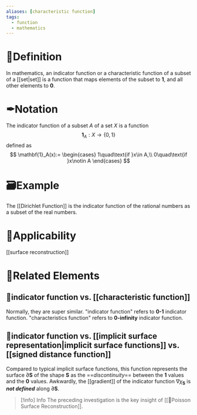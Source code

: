 ```yaml
---
aliases: [characteristic function]
tags:
  - function
  - mathematics
---
```

# 📝Definition
In mathematics, an indicator function or a characteristic function of a subset of a [[set|set]] is a function that maps elements of the subset to $\textbf{1}$, and all other elements to $\textbf{0}$.

# ✒Notation
The indicator function of a subset $A$ of a set $X$ is a function
$$
\mathbf{1}_A:X\to\{0,1\}
$$
defined as
$$
\mathbf{1}_A(x):=
\begin{cases}
1\quad\text{if }x\in A,\\
0\quad\text{if }x\notin A
\end{cases}
$$
# 🗃Example
The [[Dirichlet Function]] is the indicator function of the rational numbers as a subset of the real numbers.

# 🧀Applicability
[[surface reconstruction]]

# 🌱Related Elements
## 🥭indicator function vs. [[characteristic function]]
Normally, they are super similar.
"indicator function" refers to **0-1** indicator function.
"characteristics function" refers to **0-infinity** indicator function.

## 🍎indicator function vs. [[implicit surface representation|implicit surface functions]] vs. [[signed distance function]]
Compared to typical implicit surface functions, this function represents the surface $\partial \mathbf{S}$ of the shape $\mathbf{S}$ as the ==_discontinuity_== between the $\mathbf{1}$ values and the $\mathbf{0}$ values. Awkwardly, the [[gradient]] of the indicator function ${\nabla}{\chi}_\mathbf{S}$ is _**not defined**_ along $\partial \mathbf{S}$.

> [!info] Info
> The preceding investigation is the key insight of [[📄Poisson Surface Reconstruction]].
